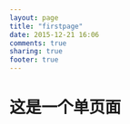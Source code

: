 ```yaml
---
layout: page
title: "firstpage"
date: 2015-12-21 16:06
comments: true
sharing: true
footer: true
---
```


# 这是一个单页面
